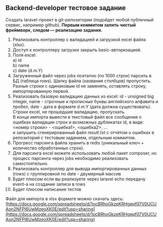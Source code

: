## Backend-developer тестовое задание 

Создать laravel-проект в git-репозитории (подойдет любой публичный сервис, например github). **Первым коммитом залить чистый фреймворк, следом — реализацию задания.**

1) Реализовать контроллер с валидацией и загрузкой excel файла (xlsx).  
2) Доступ к контроллеру загрузки закрыть basic-авторизацией.  
3) Поля excel:   
   a) id  
   b) name  
   c) date (d.m.Y)  
4) Загруженный файл через jobs поэтапно (по 1000 строк) парсить в БД (таблица rows). Шапку файла (названия столбцов) пропустить. Разные строки с одинаковым id не заменять, оставлять строку, импортированную первой.  
5) Реализовать базовую валидацию данных из excel: id \- unsigned big integer, name \- строчные и прописные буквы английского алфавита и пробел, date \- дата в формате d.m.Y (дата должна существовать). Строки excel, не прошедшие валидацию, пропускать.  
   В конце импорта вывести в текстовый файл все сообщения о ошибках валидации строк и возможных дубликатах id, в виде:  
   \<номер строки\> \- \<ошибка1\>, \<ошибка2\>, …  
   и запушить сгенерированный файл result.txt с отчётом о ошибках в репозиторий с тестовым заданием, отдельным коммитом.  
6) Прогресс парсинга файла хранить в redis (уникальный ключ \+ количество обработанных строк).  
7) Для парсинга excel можете использовать любой пакет composer, но процесс парсинга через jobs необходимо реализовать самостоятельно.  
8) Реализовать контроллер для вывода импортированных данных (rows) с группировкой по date \- двумерный массив  
9) Будет плюсом если вы реализуете через laravel echo передачу event-а на создание записи в rows  
10) Будет плюсом написание тестов

Файл для импорта в xlsx формате можно скачать здесь: [https://docs.google.com/spreadsheets/d/1ocBRhoGkzeKRHgepf07V0UCUAon2NFPl6UwMzeoXK0E/edit?usp=sharing](https://docs.google.com/spreadsheets/d/1ocBRhoGkzeKRHgepf07V0UCUAon2NFPl6UwMzeoXK0E/edit?usp=sharing)  
